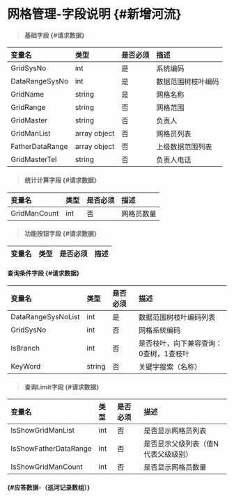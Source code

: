 # 网格管理-字段说明 {#新增河流}

> #### 基础字段 {#请求数据}

| 变量名 | 类型 | 是否必须 | 描述 |
| :--- | :--- | :--- | :--- |
| GridSysNo | int | 是 | 系统编码 |
| DataRangeSysNo | int | 是 | 数据范围树枝叶编码 |
| GridName | string | 是 | 网格名称 |
| GridRange | string | 否 | 网格范围 |
| GridMaster | string | 否 | 负责人 |
| GridManList | array object | 否 | 网格员列表 |
| FatherDataRange | array object | 否 | 上级数据范围列表 |
| GridMasterTel | string | 否 | 负责人电话 |

> #### 统计计算字段 {#请求数据}

| 变量名 | 类型 | 是否必须 | 描述 |
| :--- | :--- | :--- | :--- |
| GridManCount | int | 否 | 网格员数量 |

> #### 功能按钮字段 {#请求数据}

| 变量名 | 类型 | 是否必须 | 描述 |
| :--- | :--- | :--- | :--- |


#### 查询条件字段 {#请求数据}

| 变量名 | 类型 | 是否必须 | 描述 |
| :--- | :--- | :--- | :--- |
| DataRangeSysNoList | int | 是 | 数据范围树枝叶编码列表 |
| GridSysNo | int | 否 | 网格系统编码 |
| IsBranch | int | 否 | 是否枝叶，向下兼容查询：0查树，1查枝叶 |
| KeyWord | string | 否 | 关键字搜索（名称） |

> #### 查询Limit字段 {#请求数据}

| 变量名 | 类型 | 是否必须 | 描述 |
| :--- | :--- | :--- | :--- |
| IsShowGridManList | int | 否 | 是否显示网格员列表 |
| IsShowFatherDataRange | int | 否 | 是否显示父级列表（值N代表父级级别） |
| IsShowGridManCount | int | 否 | 是否显示网格员数量 |

####  {#应答数据-（巡河记录数组）}



